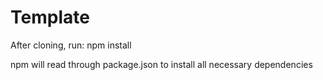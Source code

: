 # Template

After cloning, run: npm install

npm will read through package.json to install all necessary dependencies

